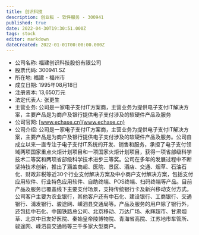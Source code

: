 ```yaml
---
title: 创识科技
description: 创业板 - 软件服务 - 300941
published: true
date: 2022-04-30T19:30:51.000Z
tags: stock
editor: markdown
dateCreated: 2022-01-01T00:00:00.000Z
---
```


- 公司名称: 福建创识科技股份有限公司
- 股票代码: 300941.SZ
- 所在地: 福建 - 福州市
- 成立日期: 1995年08月18日
- 注册资本: 13,650万元
- 法定代表人: 张更生
- 主营业务: 公司是一家电子支付IT方案商，主营业务为提供电子支付IT解决方案，主要产品是为商户及银行提供电子支付涉及的软硬件产品及服务
- 公司官网: [www.echase.cn](www.echase.cn)
- 公司介绍: 公司是一家电子支付IT方案商，主营业务为提供电子支付IT解决方案，主要产品是为商户及银行提供电子支付涉及的软硬件产品及服务。公司自成立以来一直专注于电子支付IT系统的开发、销售和服务，承担了电子支付领域两项国家重点火炬计划项目和一项国家火炬计划项目，获得一项省部级科学技术二等奖和两项省部级科学技术进步三等奖。公司在多年的发展过程中不断坚持技术创新，推出了涵盖商超、医院、景区、酒店、交通、烟草、石油石化、财政非税等近30个行业支付解决方案及中小商户支付解决方案，包括支付应用软件、行业特色应用软件、自助终端、POS终端、扫码终端等产品。目前产品及服务已覆盖线下主要支付场景，支持传统银行卡及新兴移动支付方式。公司客户主要为农业银行，其他客户还有中石化、建设银行、工商银行、交通银行、浦发银行、骏途网、嵊泗县交通局等。产品及服务的用户除了银行外，还包括中石化、中国铁路总公司、北京移动、万达广场、永辉超市、甘肃烟草、北京中日友好医院、秦始皇帝陵博物院、青海省高院、江苏地市车管所、骏途网、嵊泗县交通局等三千多家大型商户。


